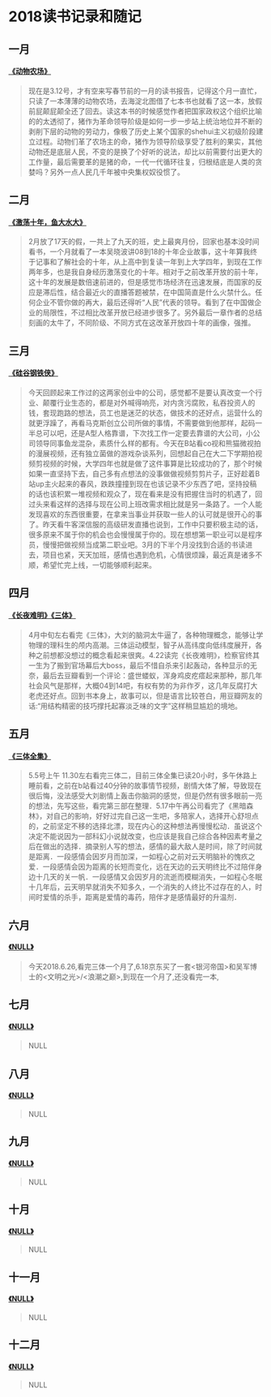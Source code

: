 # 2018读书记录和随记
   
   


   


## **一月**

#### [《动物农场》](https://book.douban.com/subject/26728835/ "") 

>现在是3.12号，才有空来写春节前的一月的读书报告，记得这个月一直忙，只读了一本薄薄的动物农场，去海淀北图借了七本书也就看了这一本，放假前屁颠屁颠全还了回去。读这本书的时候感觉作者把国家政权这个组织比喻的的太透彻了，猪作为革命领导阶级是如何一步一步站上统治地位并不断的剥削下层的动物的劳动力，像极了历史上某个国家的shehui主义初级阶段建立过程。动物们革了农场主的命，猪作为领导阶级享受了胜利的果实，其他动物还是底层人民，不变的是换了个好听的说法，却比以前需要付出更大的工作量，最后需要革的是猪的命，一代一代循环往复，归根结底是人类的贪婪吗？另外一点人民几千年被中央集权奴役惯了。


## **二月**

#### [《激荡十年，鱼大水大》](https://book.douban.com/subject/27179563/ "") 

>2月放了17天的假，一共上了九天的班，史上最爽月份，回家也基本没时间看书，一个月就看了一本吴晓波讲08到18的十年企业故事，这十年算我终于记事和了解社会的十年，从上高中到复读一年到上大学四年，到现在工作两年多，也是我自身经历激荡变化的十年。相对于之前改革开放的前十年，这十年的发展是数倍速前进的，但是感觉市场经济在迅速发展，而国家的反应是滞后性，结合最近火的直播答题被禁，在中国简直是什么火禁什么。任何企业不管你做的再大，最后还得听“人民”代表的领导。看到了在中国做企业的局限性，不过相比改革开放已经进步很多了。另外最后一章作者的总结刻画的太牛了，不同阶级、不同方式在这改革开放四十年的画像，强推。


## **三月**
####  [《硅谷钢铁侠》](https://book.douban.com/subject/11628194/ "")

>今天回顾起来工作过的这两家创业中的公司，感觉都不是要认真改变一个行业、颠覆行业生态的，都是对外喊得响亮，对内贪污腐败，私吞投资人的钱，套现跑路的想法，员工也是迷茫的状态，做技术的还好点，运营什么的就更浮躁了，再看马克斯创立公司所做的事情，不需要做到他那样，起码一半总可以吧，还是A型人格靠谱，下次找工作一定要去靠谱的大公司，小公司领导同事鱼龙混杂，素质什么样的都有。今天在B站看co视和熊猫微视拍的漫展视频，还有独立菌做的游戏杂谈系列，回想起自己在大二下学期拍视频剪视频的时候，大学四年也就是做了这件事算是比较成功的了，那个时候如果一直坚持下去，自己多有点想法的没事做做视频剪剪片子，正好趁着B站up主火起来的春风，跌跌撞撞到现在也该记录不少东西了吧，坚持投稿的话也该积累一堆视频和观众了，现在看来是没有把握住当时的机遇了，回过头来看这样的选择与现在公司上班改需求相比就是另一条路了。一个人能发现喜欢的东西很重要，在拿来当事业并获取一些人的认可就是很开心的事了。昨天看牛客深信服的高级研发直播也说到，工作中只要积极主动的话，很多原来不属于你的机会也会慢慢属于你的。现在想想第一职业可以是程序员，慢慢把做视频当成第二职业吧。3月的下半个月没找到合适的书读进去，项目也紧，天天加班，感情也遇到危机，心情很烦躁，最近真是诸多不顺，希望忙完上线，一切能够顺利起来。
 
## **四月**
#### [《长夜难明》](https://book.douban.com/subject/26923390/ "")[《三体》](https://book.douban.com/subject/6518605/ "")

>4月中旬左右看完《三体》，大刘的脑洞太牛逼了，各种物理概念，能够让学物理的理科生的颅内高潮。三体运动模型，智子从高纬度向低纬度展开，各种之前想都没想过的概念看起来很爽。4.22读完《长夜难明》，检察官终其一生为了搬到官场幕后大boss，最后不惜自杀来引起轰动，各种显示的无奈，最后去豆瓣看到一个评论：盛世蝼蚁，浑身鸡皮疙瘩起来那种，那几年社会风气是那样，大概04到14吧，有权有势的为非作歹，这几年反腐打大老虎还好点。回到书本身上，故事可以，但是语言比较苍白，用豆瓣网友的话:“用结构精密的技巧撑托起寡淡乏味的文字”这样稍显尴尬的境地。

## **五月**
#### [《三体全集》](https://book.douban.com/subject/6518605/ "")

>5.5号上午 11.30左右看完三体二，目前三体全集已读20小时，多午休路上睡前看，之前在b站看过40分钟的故事情节视频，剧情大体了解，导致现在很后悔，没法感受大刘剧情上轰击你脑洞的感觉，但是仍然有很多眼前一亮的想法，先写这些，看完第三部在整理．5.17中午再公司看完了《黑暗森林》，对自己的影响，好好过完自己这一生吧，多陪家人，选择开心舒坦点的，之前坚定不移的选择北漂，现在内心的这种想法再慢慢松动．虽说这个决定不能说因为一部科幻小说就改变，也应该是我自己综合各种因素考量之后在做出的选择．摘录别人写的想法，感情的最大敌人是时间，除了时间就是距离．一段感情会因岁月而加深，一如程心之前对云天明脑补的愧疚之爱．一段感情会因为距离的长短而变化，远在天边的云天明终比不过陪伴身边十几天的关一帆．一段感情又会因岁月的流逝而模糊消失，一如程心冬眠十几年后，云天明早就消失不知多久，一个消失的人终比不过存在的人，时间时爱情的杀手，距离是爱情的毒药，陪伴才是感情最好的升温剂．


## **六月**
#### [《NULL》](https://book.douban.com/subject/27015112/ "")

>今天2018.6.26,看完三体一个月了,6.18京东买了一套<银河帝国>和吴军博士的<文明之光>/<浪潮之巅>,到现在一个月了,还没看完一本,
 

## **七月**
#### [《NULL》](https://book.douban.com/subject/3211779/ "")

>NULL
　　

## **八月**
#### [《NULL》](https://book.douban.com/subject/1082406/ "")

>NULL


## **九月**
#### [《NULL》](https://book.douban.com/subject/25968115/ "")

>NULL
 
 
## **十月**
#### [《NULL》](https://book.douban.com/subject/25969067/ "")

>NULL
 
## **十一月**
#### [《NULL》](https://book.douban.com/subject/26648884/ "")

>NULL

## **十二月**
#### [《NULL》](https://book.douban.com/subject/24859822/ "")

>NULL
